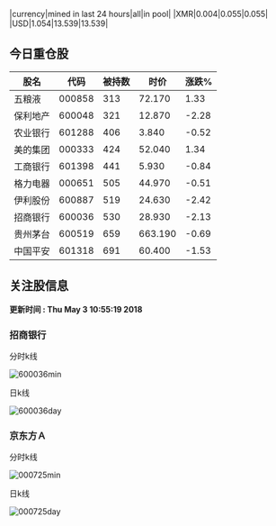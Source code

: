 |currency|mined in last 24 hours|all|in pool|
|XMR|0.004|0.055|0.055|
|USD|1.054|13.539|13.539|

## 今日重仓股 

|股名|代码|被持数|时价|涨跌%|
|---|---|---|---|---|
|五粮液|000858|313|72.170|1.33|
|保利地产|600048|321|12.870|-2.28|
|农业银行|601288|406|3.840|-0.52|
|美的集团|000333|424|52.040|1.34|
|工商银行|601398|441|5.930|-0.84|
|格力电器|000651|505|44.970|-0.51|
|伊利股份|600887|519|24.630|-2.42|
|招商银行|600036|530|28.930|-2.13|
|贵州茅台|600519|659|663.190|-0.69|
|中国平安|601318|691|60.400|-1.53|

## 关注股信息
**更新时间 : Thu May  3 10:55:19 2018**
### 招商银行 
分时k线

![600036min](http://image.sinajs.cn/newchart/min/n/sh600036.gif)

日k线

![600036day](http://image.sinajs.cn/newchart/daily/n/sh600036.gif)

### 京东方Ａ 
分时k线

![000725min](http://image.sinajs.cn/newchart/min/n/sz000725.gif)

日k线

![000725day](http://image.sinajs.cn/newchart/daily/n/sz000725.gif)
